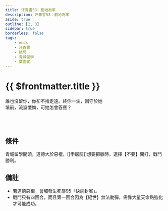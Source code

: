 ```yaml
---
title: 汗青書53：劃地為牢
description: 汗青書53：劃地為牢
aside: true
outline: [2, 3]
sidebar: true
borderless: false
tags:
    - ends
    - 汗青書
    - 結局
    - 青城留學
    - 葉雲裳
---
```


# {{ $frontmatter.title }}

<EndBackground no=53 title="劃地為牢">
誰也沒留你，你卻不捨走遠。終你一生，困守於她<br>
墳前，流淚懺悔，可她怎會答應？<br>
<br>
<br>
<br>
<!-- 此處因排版, 放入部分空行, 無理由請勿移除 -->
</EndBackground>

## 條件
青城留學開頭，道德大於惡棍，[[申屠龍]]想要把脈時，選擇【不要】開打，戰鬥勝利。

## 備註
- 若道德惡棍，會觸發<BadendIcon :no="95">生死簿95「快劍封喉」</BadendIcon>。
- 戰鬥只有四回合，而且第一回合因為【絕世】無法動彈，需靠大量天命點強化才可能成功。